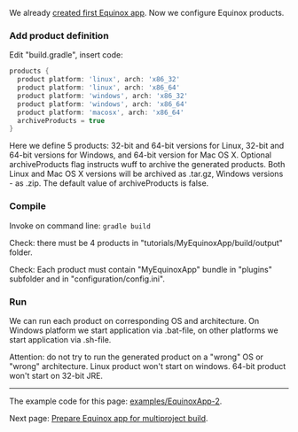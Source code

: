 We already [created first Equinox app](Create-first-Equinox-app). Now we configure Equinox products.

### Add product definition

Edit "build.gradle", insert code:

```groovy
products {
  product platform: 'linux', arch: 'x86_32'
  product platform: 'linux', arch: 'x86_64'
  product platform: 'windows', arch: 'x86_32'
  product platform: 'windows', arch: 'x86_64'
  product platform: 'macosx', arch: 'x86_64'
  archiveProducts = true
}
```

Here we define 5 products: 32-bit and 64-bit versions for Linux, 32-bit and 64-bit versions for Windows, and 64-bit version for Mac OS X.
Optional archiveProducts flag instructs wuff to archive the generated products. Both Linux and Mac OS X versions will be 
archived as .tar.gz, Windows versions - as .zip. The default value of archiveProducts is false.

### Compile

Invoke on command line: `gradle build`

Check: there must be 4 products in "tutorials/MyEquinoxApp/build/output" folder. 

Check: Each product must contain "MyEquinoxApp" bundle in "plugins" subfolder and in "configuration/config.ini". 

### Run

We can run each product on corresponding OS and architecture. On Windows platform we start application via .bat-file, on other platforms we start application via .sh-file.

Attention: do not try to run the generated product on a "wrong" OS or "wrong" architecture. 
Linux product won't start on windows. 64-bit product won't start on 32-bit JRE.

---

The example code for this page: [examples/EquinoxApp-2](../tree/master/examples/EquinoxApp-2).

Next page: [Prepare Equinox app for multiproject build](Prepare-Equinox-app-for-multiproject-build).
